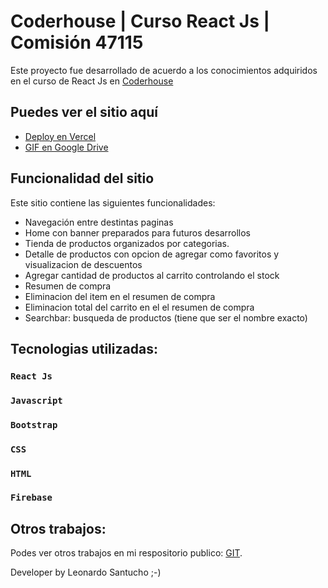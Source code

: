 # Coderhouse | Curso React Js | Comisión 47115

Este proyecto fue desarrollado de acuerdo a los conocimientos adquiridos en el curso de React Js en [Coderhouse](https://www.coderhouse.com/online/reactjs) 


## Puedes ver el sitio aquí
- [Deploy en Vercel](https://my-ecommerce-weld.vercel.app/)
- [GIF en Google Drive](https://drive.google.com/drive/folders/1kH6SQS2HnuDewvRIc5kZGFUihLgjdmLD?usp=drive_link)

## Funcionalidad del sitio

Este sitio contiene las siguientes funcionalidades:
- Navegación entre destintas paginas 
- Home con banner preparados para futuros desarrollos
- Tienda de productos organizados por categorias. 
- Detalle de productos con opcion de agregar como favoritos y visualizacion de descuentos
- Agregar cantidad de productos al carrito controlando el stock
- Resumen de compra
- Eliminacion del item en el resumen de compra 
- Eliminacion total del carrito en el el resumen de compra 
- Searchbar: busqueda de productos (tiene que ser el nombre exacto)

## Tecnologias utilizadas:

### `React Js`
### `Javascript`
### `Bootstrap`
### `CSS`
### `HTML`
### `Firebase`


## Otros trabajos:

Podes ver otros trabajos en mi respositorio publico: [GIT](https://github.com/leosantuchogit?tab=repositories).

Developer by Leonardo Santucho ;-)
